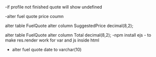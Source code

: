 -if profile not finished quote will show undefined 

-alter fuel quote price coumn 

  alter table FuelQuote alter column SuggestedPrice decimal(8,2);
  
  alter table FuelQuote alter column Total decimal(8,2);
-npm install ejs - to make res.render work for var and js inside html

- alter fuel quote date to varchar(10)
